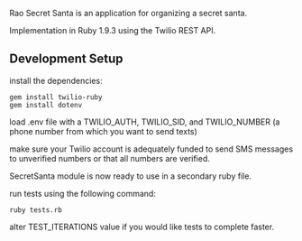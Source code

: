 Rao Secret Santa is an application for organizing a secret santa. 

Implementation in Ruby 1.9.3 using the Twilio REST API. 

Development Setup
---

install the dependencies:

```
gem install twilio-ruby
gem install dotenv
```

load .env file with a TWILIO_AUTH, TWILIO_SID, and TWILIO_NUMBER
(a phone number from which you want to send texts)

make sure your Twilio account is adequately funded to send SMS messages 
to unverified numbers or that all numbers are verified. 

SecretSanta module is now ready to use in a secondary ruby file. 

run tests using the following command:

```
ruby tests.rb
```
alter TEST_ITERATIONS value if you would like tests to complete faster. 



